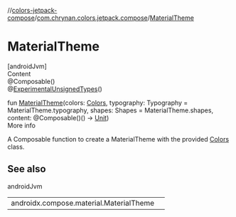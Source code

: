 //[colors-jetpack-compose](../../index.md)/[com.chrynan.colors.jetpack.compose](index.md)/[MaterialTheme](-material-theme.md)



# MaterialTheme  
[androidJvm]  
Content  
@Composable()  
@[ExperimentalUnsignedTypes](https://kotlinlang.org/api/latest/jvm/stdlib/kotlin/-experimental-unsigned-types/index.html)()  
  
fun [MaterialTheme](-material-theme.md)(colors: [Colors](../../../colors-theme/colors-theme/com.chrynan.colors.theme/-colors/index.md), typography: Typography = MaterialTheme.typography, shapes: Shapes = MaterialTheme.shapes, content: @Composable()() -> [Unit](https://kotlinlang.org/api/latest/jvm/stdlib/kotlin/-unit/index.html))  
More info  


A Composable function to create a MaterialTheme with the provided [Colors](../../../colors-theme/colors-theme/com.chrynan.colors.theme/-colors/index.md) class.



## See also  
  
androidJvm  
  
| | |
|---|---|
| <a name="com.chrynan.colors.jetpack.compose//MaterialTheme/#com.chrynan.colors.theme.Colors#androidx.compose.material.Typography#androidx.compose.material.Shapes#kotlin.Function0[kotlin.Unit]/PointingToDeclaration/"></a>androidx.compose.material.MaterialTheme| <a name="com.chrynan.colors.jetpack.compose//MaterialTheme/#com.chrynan.colors.theme.Colors#androidx.compose.material.Typography#androidx.compose.material.Shapes#kotlin.Function0[kotlin.Unit]/PointingToDeclaration/"></a>|
  
  



